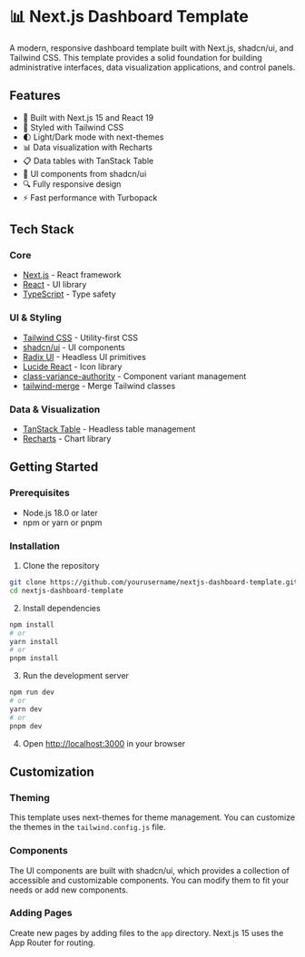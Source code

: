# 📊 Next.js Dashboard Template

A modern, responsive dashboard template built with Next.js, shadcn/ui, and Tailwind CSS. This template provides a solid foundation for building administrative interfaces, data visualization applications, and control panels.

## Features

- 🚀 Built with Next.js 15 and React 19
- 🎨 Styled with Tailwind CSS
- 🌓 Light/Dark mode with next-themes
- 📊 Data visualization with Recharts
- 📋 Data tables with TanStack Table
- 🧩 UI components from shadcn/ui
- 🔍 Fully responsive design
- ⚡ Fast performance with Turbopack

## Tech Stack

### Core

- [Next.js](https://nextjs.org/) - React framework
- [React](https://react.dev/) - UI library
- [TypeScript](https://www.typescriptlang.org/) - Type safety

### UI & Styling

- [Tailwind CSS](https://tailwindcss.com/) - Utility-first CSS
- [shadcn/ui](https://ui.shadcn.com/) - UI components
- [Radix UI](https://www.radix-ui.com/) - Headless UI primitives
- [Lucide React](https://lucide.dev/) - Icon library
- [class-variance-authority](https://cva.style/docs) - Component variant management
- [tailwind-merge](https://github.com/dcastil/tailwind-merge) - Merge Tailwind classes

### Data & Visualization

- [TanStack Table](https://tanstack.com/table) - Headless table management
- [Recharts](https://recharts.org/) - Chart library

## Getting Started

### Prerequisites

- Node.js 18.0 or later
- npm or yarn or pnpm

### Installation

1. Clone the repository

```bash
git clone https://github.com/yourusername/nextjs-dashboard-template.git
cd nextjs-dashboard-template
```

2. Install dependencies

```bash
npm install
# or
yarn install
# or
pnpm install
```

3. Run the development server

```bash
npm run dev
# or
yarn dev
# or
pnpm dev
```

4. Open [http://localhost:3000](http://localhost:3000) in your browser

## Customization

### Theming

This template uses next-themes for theme management. You can customize the themes in the `tailwind.config.js` file.

### Components

The UI components are built with shadcn/ui, which provides a collection of accessible and customizable components. You can modify them to fit your needs or add new components.

### Adding Pages

Create new pages by adding files to the `app` directory. Next.js 15 uses the App Router for routing.
